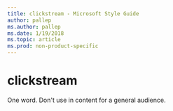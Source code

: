 ```yaml
---
title: clickstream - Microsoft Style Guide
author: pallep
ms.author: pallep
ms.date: 1/19/2018
ms.topic: article
ms.prod: non-product-specific
---
```


# clickstream

One word. Don't use in content for a general audience. 
